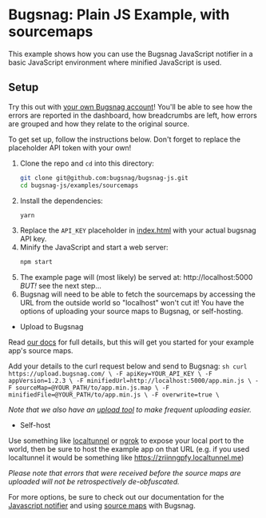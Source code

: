 # Bugsnag: Plain JS Example, with sourcemaps

This example shows how you can use the Bugsnag JavaScript notifier in a basic
JavaScript environment where minified JavaScript is used.

## Setup

Try this out with [your own Bugsnag account](https://app.bugsnag.com/user/new)!
You'll be able to see how the errors are reported in the dashboard, how breadcrumbs
are left, how errors are grouped and how they relate to the original source.

To get set up, follow the instructions below. Don't forget to replace the placeholder
API token with your own!

1. Clone the repo and `cd` into this directory:
    ```sh
    git clone git@github.com:bugsnag/bugsnag-js.git
    cd bugsnag-js/examples/sourcemaps
    ```
1. Install the dependencies:
    ```sh
    yarn
    ```
1. Replace the `API_KEY` placeholder in [index.html](index.html) with your actual bugsnag API key.
1. Minify the JavaScript and start a web server:
    ```sh
    npm start
    ```
1. The example page will (most likely) be served at: http://localhost:5000 _BUT!_ see the next step…
1. Bugsnag will need to be able to fetch the sourcemaps by accessing the URL from the outside world so "localhost" won't cut it!  You have the options of uploading your source maps to Bugsnag, or self-hosting.

* Upload to Bugsnag

Read [our docs](https://docs.bugsnag.com/api/js-source-map-upload/) for full details, but this will get you started for your example app's source maps.

Add your details to the curl request below and send to Bugsnag:
    ```sh
    curl https://upload.bugsnag.com/ \
        -F apiKey=YOUR_API_KEY \
        -F appVersion=1.2.3 \
        -F minifiedUrl=http://localhost:5000/app.min.js \
        -F sourceMap=@YOUR_PATH/to/app.min.js.map \
        -F minifiedFile=@YOUR_PATH/to/app.min.js \
        -F overwrite=true \
    ```

*Note that we also have an [upload tool](https://docs.bugsnag.com/platforms/browsers/js/source-maps/#upload-tool) to make frequent uploading easier.*

* Self-host

Use something like [localtunnel](https://localtunnel.github.io/www/) or [ngrok](https://ngrok.com/) to expose your local port to the world, then be sure to host the example app on that URL (e.g. if you used localtunnel it would be something like https://zriinngpfy.localtunnel.me)

*Please note that errors that were received before the source maps are uploaded will not be retrospectively de-obfuscated.*


For more options, be sure to check out our documentation for the [Javascript notifier](https://docs.bugsnag.com/platforms/browsers/js/)  and using [source maps](https://docs.bugsnag.com/platforms/browsers/js/source-maps/) with Bugsnag.